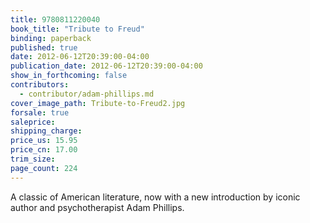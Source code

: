 ```yaml
---
title: 9780811220040
book_title: "Tribute to Freud"
binding: paperback
published: true
date: 2012-06-12T20:39:00-04:00
publication_date: 2012-06-12T20:39:00-04:00
show_in_forthcoming: false
contributors:
  - contributor/adam-phillips.md
cover_image_path: Tribute-to-Freud2.jpg
forsale: true
saleprice:
shipping_charge:
price_us: 15.95
price_cn: 17.00
trim_size:
page_count: 224
---
```

A classic of American literature, now with a new introduction by iconic author and psychotherapist Adam Phillips.

